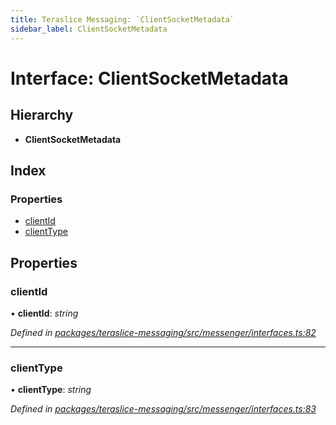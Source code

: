 ```yaml
---
title: Teraslice Messaging: `ClientSocketMetadata`
sidebar_label: ClientSocketMetadata
---
```


# Interface: ClientSocketMetadata

## Hierarchy

* **ClientSocketMetadata**

## Index

### Properties

* [clientId](clientsocketmetadata.md#clientid)
* [clientType](clientsocketmetadata.md#clienttype)

## Properties

###  clientId

• **clientId**: *string*

*Defined in [packages/teraslice-messaging/src/messenger/interfaces.ts:82](https://github.com/terascope/teraslice/blob/f95bb5556/packages/teraslice-messaging/src/messenger/interfaces.ts#L82)*

___

###  clientType

• **clientType**: *string*

*Defined in [packages/teraslice-messaging/src/messenger/interfaces.ts:83](https://github.com/terascope/teraslice/blob/f95bb5556/packages/teraslice-messaging/src/messenger/interfaces.ts#L83)*
